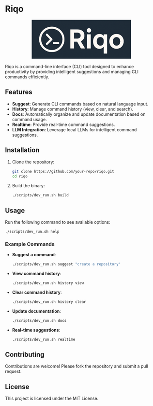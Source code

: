 # Riqo

<center>
<img height="128px" src="docs/logo.png">
</center>

Riqo is a command-line interface (CLI) tool designed to enhance productivity by providing intelligent suggestions and managing CLI commands efficiently.

## Features

- **Suggest**: Generate CLI commands based on natural language input.
- **History**: Manage command history (view, clear, and search).
- **Docs**: Automatically organize and update documentation based on command usage.
- **Realtime**: Provide real-time command suggestions.
- **LLM Integration**: Leverage local LLMs for intelligent command suggestions.

## Installation

1. Clone the repository:
   ```bash
   git clone https://github.com/your-repo/riqo.git
   cd riqo
   ```

2. Build the binary:
   ```bash
   ./scripts/dev_run.sh build
   ```

## Usage

Run the following command to see available options:
```bash
./scripts/dev_run.sh help
```

### Example Commands

- **Suggest a command**:
  ```bash
  ./scripts/dev_run.sh suggest "create a repository"
  ```

- **View command history**:
  ```bash
  ./scripts/dev_run.sh history view
  ```

- **Clear command history**:
  ```bash
  ./scripts/dev_run.sh history clear
  ```

- **Update documentation**:
  ```bash
  ./scripts/dev_run.sh docs
  ```

- **Real-time suggestions**:
  ```bash
  ./scripts/dev_run.sh realtime
  ```

## Contributing

Contributions are welcome! Please fork the repository and submit a pull request.

## License

This project is licensed under the MIT License.
